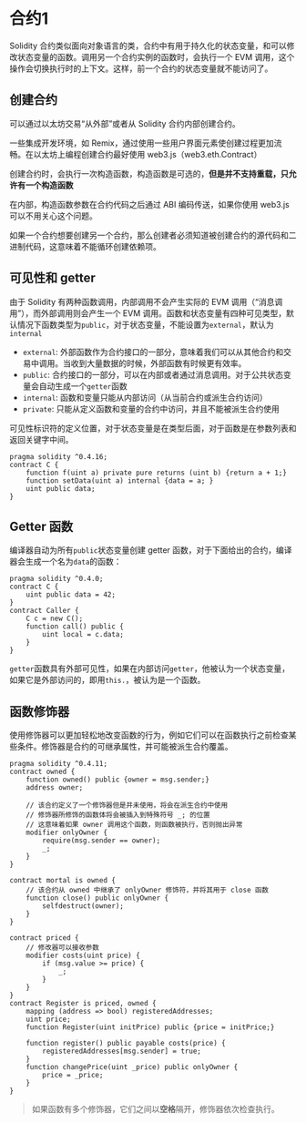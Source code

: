 # 合约1

Solidity 合约类似面向对象语言的类，合约中有用于持久化的状态变量，和可以修改状态变量的函数。调用另一个合约实例的函数时，会执行一个 EVM 调用，这个操作会切换执行时的上下文。这样，前一个合约的状态变量就不能访问了。

## 创建合约

可以通过以太坊交易“从外部”或者从 Solidity 合约内部创建合约。

一些集成开发环境，如 Remix，通过使用一些用户界面元素使创建过程更加流畅。在以太坊上编程创建合约最好使用 web3.js（web3.eth.Contract）

创建合约时，会执行一次构造函数，构造函数是可选的，**但是并不支持重载，只允许有一个构造函数**

在内部，构造函数参数在合约代码之后通过 ABI 编码传送，如果你使用 web3.js 可以不用关心这个问题。

如果一个合约想要创建另一个合约，那么创建者必须知道被创建合约的源代码和二进制代码，这意味着不能循环创建依赖项。

## 可见性和 getter

由于 Solidity 有两种函数调用，内部调用不会产生实际的 EVM 调用（“消息调用”），而外部调用则会产生一个 EVM 调用。函数和状态变量有四种可见类型，默认情况下函数类型为`public`，对于状态变量，不能设置为`external`，默认为`internal`
- `external`: 外部函数作为合约接口的一部分，意味着我们可以从其他合约和交易中调用。当收到大量数据的时候，外部函数有时候更有效率。 
- `public`: 合约接口的一部分，可以在内部或者通过消息调用。对于公共状态变量会自动生成一个`getter`函数
- `internal`:  函数和变量只能从内部访问（从当前合约或派生合约访问）
- `private`: 只能从定义函数和变量的合约中访问，并且不能被派生合约使用

可见性标识符的定义位置，对于状态变量是在类型后面，对于函数是在参数列表和返回关键字中间。
```solidity
pragma solidity ^0.4.16;
contract C {
    function f(uint a) private pure returns (uint b) {return a + 1;}
    function setData(uint a) internal {data = a; }
    uint public data;
}
```

## Getter 函数

编译器自动为所有`public`状态变量创建 getter 函数，对于下面给出的合约，编译器会生成一个名为`data`的函数：
```solidity
pragma solidity ^0.4.0;
contract C {
    uint public data = 42;
}
contract Caller {
    C c = new C();
    function call() public {
        uint local = c.data;
    }
}
```
`getter`函数具有外部可见性，如果在内部访问`getter`，他被认为一个状态变量，如果它是外部访问的，即用`this.`，被认为是一个函数。

## 函数修饰器

使用修饰器可以更加轻松地改变函数的行为，例如它们可以在函数执行之前检查某些条件。修饰器是合约的可继承属性，并可能被派生合约覆盖。
```solidity
pragma solidity ^0.4.11;
contract owned {
    function owned() public {owner = msg.sender;}
    address owner;

    // 该合约定义了一个修饰器但是并未使用，将会在派生合约中使用
    // 修饰器所修饰的函数体将会被插入到特殊符号 _; 的位置
    // 这意味着如果 owner 调用这个函数，则函数被执行，否则抛出异常
    modifier onlyOwner {
        require(msg.sender == owner);
        _;
    }
}

contract mortal is owned {
    // 该合约从 owned 中继承了 onlyOwner 修饰符，并将其用于 close 函数
    function close() public onlyOwner {
        selfdestruct(owner);
    }
}

contract priced {
    // 修改器可以接收参数
    modifier costs(uint price) {
        if (msg.value >= price) {
            _;
        }
    }
}
contract Register is priced, owned {
    mapping (address => bool) registeredAddresses;
    uint price;
    function Register(uint initPrice) public {price = initPrice;}

    function register() public payable costs(price) {
        registeredAddresses[msg.sender] = true;
    }
    function changePrice(uint _price) public onlyOwner {
        price = _price;
    }
}
```

> 如果函数有多个修饰器，它们之间以**空格**隔开，修饰器依次检查执行。
